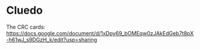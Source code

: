 # Cluedo


The CRC cards:
    https://docs.google.com/document/d/1xDpy69_bOMEqw0zJAkEdGeb7t8pX-h61wJ_s9DGzH_k/edit?usp=sharing
